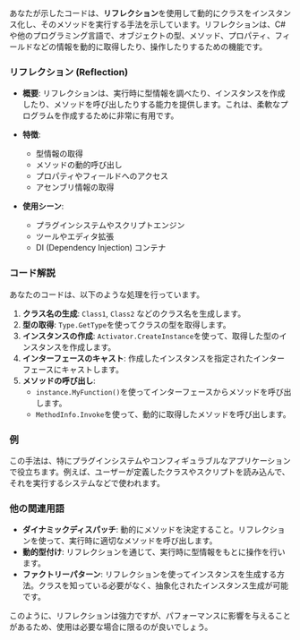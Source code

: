 あなたが示したコードは、**リフレクション**を使用して動的にクラスをインスタンス化し、そのメソッドを実行する手法を示しています。リフレクションは、C#や他のプログラミング言語で、オブジェクトの型、メソッド、プロパティ、フィールドなどの情報を動的に取得したり、操作したりするための機能です。

### リフレクション (Reflection)

- **概要**: リフレクションは、実行時に型情報を調べたり、インスタンスを作成したり、メソッドを呼び出したりする能力を提供します。これは、柔軟なプログラムを作成するために非常に有用です。

- **特徴**:
  - 型情報の取得
  - メソッドの動的呼び出し
  - プロパティやフィールドへのアクセス
  - アセンブリ情報の取得

- **使用シーン**:
  - プラグインシステムやスクリプトエンジン
  - ツールやエディタ拡張
  - DI (Dependency Injection) コンテナ

### コード解説

あなたのコードは、以下のような処理を行っています。

1. **クラス名の生成**: `Class1`, `Class2` などのクラス名を生成します。
2. **型の取得**: `Type.GetType`を使ってクラスの型を取得します。
3. **インスタンスの作成**: `Activator.CreateInstance`を使って、取得した型のインスタンスを作成します。
4. **インターフェースのキャスト**: 作成したインスタンスを指定されたインターフェースにキャストします。
5. **メソッドの呼び出し**:
   - `instance.MyFunction()`を使ってインターフェースからメソッドを呼び出します。
   - `MethodInfo.Invoke`を使って、動的に取得したメソッドを呼び出します。

### 例

この手法は、特にプラグインシステムやコンフィギュラブルなアプリケーションで役立ちます。例えば、ユーザーが定義したクラスやスクリプトを読み込んで、それを実行するシステムなどで使われます。

### 他の関連用語

- **ダイナミックディスパッチ**: 動的にメソッドを決定すること。リフレクションを使って、実行時に適切なメソッドを呼び出します。
- **動的型付け**: リフレクションを通じて、実行時に型情報をもとに操作を行います。
- **ファクトリーパターン**: リフレクションを使ってインスタンスを生成する方法。クラスを知っている必要がなく、抽象化されたインスタンス生成が可能です。

このように、リフレクションは強力ですが、パフォーマンスに影響を与えることがあるため、使用は必要な場合に限るのが良いでしょう。